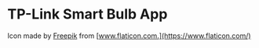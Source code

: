 # TP-Link Smart Bulb App

Icon made by [Freepik](https://www.flaticon.com/authors/freepik) from [www.flaticon.com.](https://www.flaticon.com/)